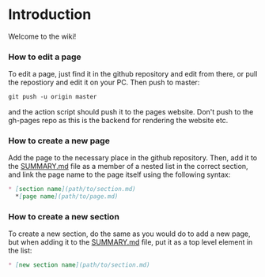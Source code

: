 # Introduction

Welcome to the wiki!

### How to edit a page

To edit a page, just find it in the github repository and edit from there, or pull the repostiory and edit it on your PC. Then push to master:

```markdown 
git push -u origin master
```

and the action script should push it to the pages website. Don't push to the gh-pages repo as this is the backend for rendering the website etc. 

### How to create a new page

Add the page to the necessary place in the github repository. Then, add it to the [SUMMARY.md](SUMMARY.md) file as a member of a nested list in the correct section, and link the page name to the page itself using the following syntax: 

```markdown
* [section name](path/to/section.md)
  *[page name](path/to/page.md)
```

### How to create a new section 

To create a new section, do the same as you would do to add a new page, but when adding it to the [SUMMARY.md](SUMMARY.md) file, put it as a top level element in the list: 

```markdown
* [new section name](path/to/section.md)
```
